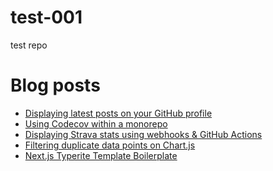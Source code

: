 # test-001
test repo


# Blog posts
<!-- BLOG-POST-LIST:START -->
- [Displaying latest posts on your GitHub profile](https://www.curtiscode.dev/post/github-profile-latest-posts/)
- [Using Codecov within a monorepo](https://www.curtiscode.dev/post/tools/codecov-monorepo/)
- [Displaying Strava stats using webhooks &amp; GitHub Actions](https://www.curtiscode.dev/post/project/displaying-strava-stats-using-webhooks/)
- [Filtering duplicate data points on Chart.js](https://www.curtiscode.dev/post/js/chartjs-filtering-duplicate-data/)
- [Next.js Typerite Template Boilerplate](https://www.curtiscode.dev/post/js/nextjs-boilerplate-template-typerite/)
<!-- BLOG-POST-LIST:END -->
